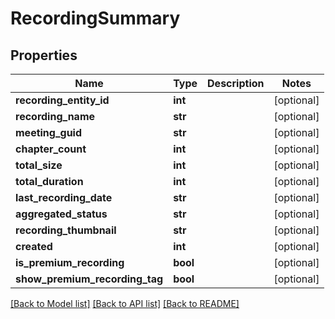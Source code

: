 # RecordingSummary

## Properties
Name | Type | Description | Notes
------------ | ------------- | ------------- | -------------
**recording_entity_id** | **int** |  | [optional] 
**recording_name** | **str** |  | [optional] 
**meeting_guid** | **str** |  | [optional] 
**chapter_count** | **int** |  | [optional] 
**total_size** | **int** |  | [optional] 
**total_duration** | **int** |  | [optional] 
**last_recording_date** | **str** |  | [optional] 
**aggregated_status** | **str** |  | [optional] 
**recording_thumbnail** | **str** |  | [optional] 
**created** | **int** |  | [optional] 
**is_premium_recording** | **bool** |  | [optional] 
**show_premium_recording_tag** | **bool** |  | [optional] 

[[Back to Model list]](../README.md#documentation-for-models) [[Back to API list]](../README.md#documentation-for-api-endpoints) [[Back to README]](../README.md)


